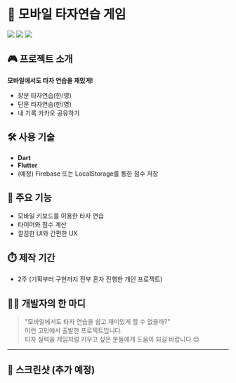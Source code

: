 # 📱 모바일 타자연습 게임

<img src="https://img.shields.io/badge/Project-TypeScript-blue" />
<img src="https://img.shields.io/badge/Platform-React%20Native-green" />
<img src="https://img.shields.io/badge/Duration-2%20weeks-lightgrey" />

## 🎮 프로젝트 소개

**모바일에서도 타자 연습을 재밌게!**
- 장문 타자연습(한/영) 
- 단문 타자연습(한/영)
- 내 기록 카카오 공유하기

## 🛠️ 사용 기술

- **Dart**
- **Flutter**
- (예정) Firebase 또는 LocalStorage를 통한 점수 저장

## 🎯 주요 기능

- 모바일 키보드를 이용한 타자 연습
- 타이머와 점수 계산
- 깔끔한 UI와 간편한 UX

## ⏱️ 제작 기간

- 2주 (기획부터 구현까지 전부 혼자 진행한 개인 프로젝트)

## 🧑‍💻 개발자의 한 마디

> "모바일에서도 타자 연습을 쉽고 재미있게 할 수 없을까?"  
이런 고민에서 출발한 프로젝트입니다.  
타자 실력을 게임처럼 키우고 싶은 분들에게 도움이 되길 바랍니다 😊

---

## 📸 스크린샷 (추가 예정)